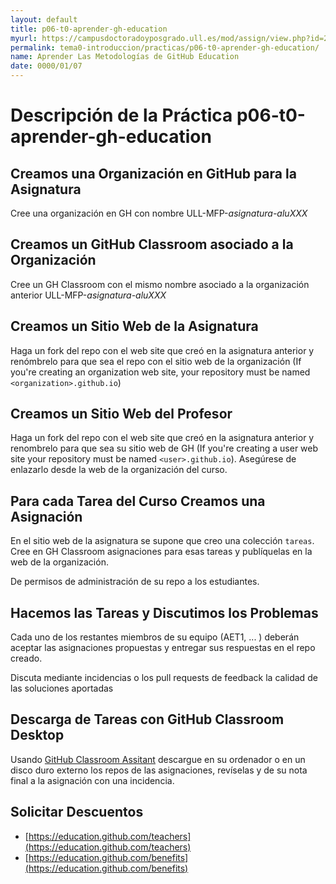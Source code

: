 ```yaml
---
layout: default
title: p06-t0-aprender-gh-education
myurl: https://campusdoctoradoyposgrado.ull.es/mod/assign/view.php?id=284111&forceview=1
permalink: tema0-introduccion/practicas/p06-t0-aprender-gh-education/
name: Aprender Las Metodologías de GitHub Education
date: 0000/01/07
---
```


# Descripción de la Práctica p06-t0-aprender-gh-education

## Creamos una Organización en GitHub para la Asignatura

Cree una organización en GH con nombre ULL-MFP-*asignatura-aluXXX*

## Creamos un GitHub Classroom asociado a la Organización

Cree un GH Classroom con el mismo nombre asociado a la organización anterior ULL-MFP-*asignatura-aluXXX*

## Creamos un Sitio Web de la Asignatura

Haga un fork del repo con el web site que creó en la asignatura anterior y renómbrelo para que sea el repo con el sitio web de la organización (If you're creating an organization web site, your repository must be named `<organization>.github.io`)


## Creamos un Sitio Web del Profesor

Haga un fork del repo con el web site que creó en la asignatura anterior y renombrelo para que sea su sitio web de GH (If you're creating a user web site your repository must be named `<user>.github.io`).  Asegúrese de enlazarlo desde la web de la organización del curso.

## Para cada Tarea del Curso Creamos una Asignación

En el sitio web de la asignatura se supone que creo una colección `tareas`. Cree en GH Classroom asignaciones para esas tareas y publíquelas en la web de la organización.

De permisos de administración de su repo a los estudiantes.

## Hacemos las Tareas y Discutimos los Problemas

Cada uno de los restantes miembros de su equipo (AET1, ... ) deberán aceptar las asignaciones propuestas y entregar sus respuestas en el repo creado.

Discuta mediante incidencias o los pull requests de feedback la calidad de las soluciones aportadas


## Descarga de Tareas con GitHub Classroom Desktop

Usando [GitHub Classroom Assitant](https://classroom.github.com/assistant) descargue en su ordenador o en un disco duro externo los repos de las asignaciones, revíselas y de su nota final a la asignación con una incidencia.


## Solicitar Descuentos

* [https://education.github.com/teachers](https://education.github.com/teachers)
* [https://education.github.com/benefits](https://education.github.com/benefits)
